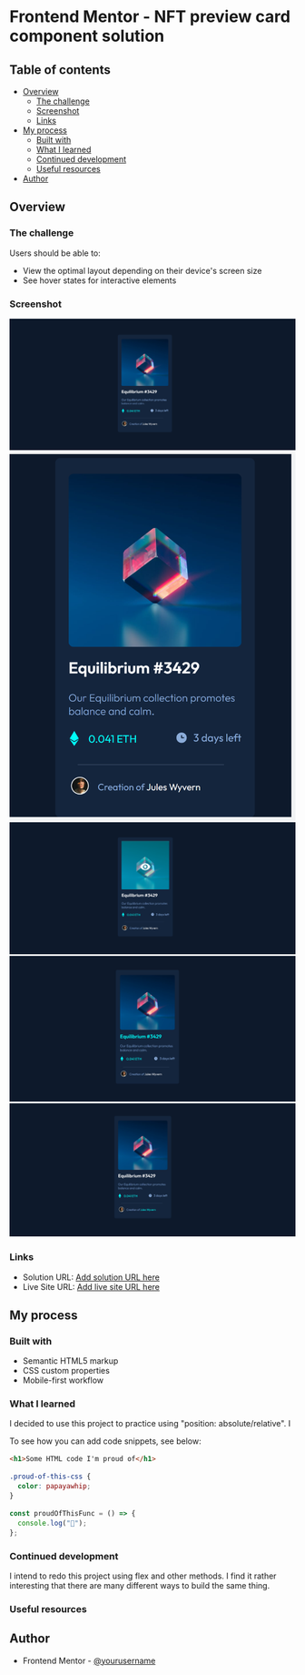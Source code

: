 # Frontend Mentor - NFT preview card component solution

## Table of contents

- [Overview](#overview)
  - [The challenge](#the-challenge)
  - [Screenshot](#screenshot)
  - [Links](#links)
- [My process](#my-process)
  - [Built with](#built-with)
  - [What I learned](#what-i-learned)
  - [Continued development](#continued-development)
  - [Useful resources](#useful-resources)
- [Author](#author)

## Overview

### The challenge

Users should be able to:

- View the optimal layout depending on their device's screen size
- See hover states for interactive elements

### Screenshot

![](./Screenshot%202022-05-27%20094558.png)
![](./Screenshot%202022-05-27%20095154.png)
![](./Screenshot%202022-05-27%20095324.png)
![](./Screenshot%202022-05-27%20095351.png)
![](./Screenshot%202022-05-27%20095407.png)

### Links

- Solution URL: [Add solution URL here](https://your-solution-url.com)
- Live Site URL: [Add live site URL here](https://your-live-site-url.com)

## My process

### Built with

- Semantic HTML5 markup
- CSS custom properties
- Mobile-first workflow

### What I learned

I decided to use this project to practice using "position: absolute/relative". I

To see how you can add code snippets, see below:

```html
<h1>Some HTML code I'm proud of</h1>
```

```css
.proud-of-this-css {
  color: papayawhip;
}
```

```js
const proudOfThisFunc = () => {
  console.log("🎉");
};
```

### Continued development

I intend to redo this project using flex and other methods. I find it rather interesting that there are many different ways to build the same thing.

### Useful resources

## Author

- Frontend Mentor - [@yourusername](https://www.frontendmentor.io/profile/ReeAya)
